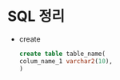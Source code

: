 # SQL 정리

* create

  ```sql
  create table table_name(
  colum_name_1 varchar2(10),
  )
  ```

  

